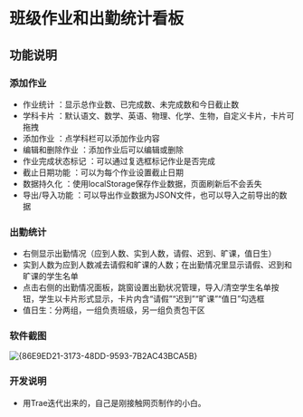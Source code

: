 # 班级作业和出勤统计看板

## 功能说明
### 添加作业
- 作业统计 ：显示总作业数、已完成数、未完成数和今日截止数
- 学科卡片 ：默认语文、数学、英语、物理、化学、生物，自定义卡片，卡片可拖拽
- 添加作业 ：点学科栏可以添加作业内容 
- 编辑和删除作业 ：添加作业后可以编辑或删除
- 作业完成状态标记 ：可以通过复选框标记作业是否完成
- 截止日期功能 ：可以为每个作业设置截止日期
- 数据持久化 ：使用localStorage保存作业数据，页面刷新后不会丢失
- 导出/导入功能 ：可以导出作业数据为JSON文件，也可以导入之前导出的数据
    
### 出勤统计
- 右侧显示出勤情况（应到人数、实到人数，请假、迟到、旷课，值日生）
- 实到人数为应到人数减去请假和旷课的人数；在出勤情况里显示请假、迟到和旷课的学生名单
- 点击右侧的出勤情况面板，跳窗设置出勤状况管理，导入/清空学生名单按钮，学生以卡片形式显示，卡片内含“请假”“迟到”“旷课”“值日”勾选框
- 值日生：分两组，一组负责班级，另一组负责包干区

### 软件截图
![{86E9ED21-3173-48DD-9593-7B2AC43BCA5B}](https://github.com/user-attachments/assets/2eb059c4-624d-4465-b566-34155bd37415)

### 开发说明
- 用Trae迭代出来的，自己是刚接触网页制作的小白。
